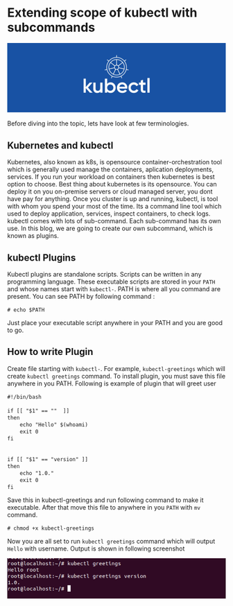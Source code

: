 # Extending scope of kubectl with subcommands

![kubectl](https://raw.githubusercontent.com/rahulwaykos/kubernetes/master/kubectl.png)

Before diving into the topic, lets have look at few terminologies.

## Kubernetes and kubectl
Kubernetes, also known as k8s, is opensource container-orchestration tool which is generally used manage the containers,
aplication deployments, services. If you run your workload on containers then kubernetes is best option to choose. Best thing about 
kubernetes is its opensource. You can deploy it on you on-premise servers or cloud managed server, you dont have pay for anything.
Once you cluster is up and running, kubectl, is tool with whom you spend your most of the time. Its a command line tool which used to deploy 
application, services, inspect containers, to check logs. kubectl comes with lots of sub-command. Each sub-command has its own use. In this blog,
we are going to create our own subcommand, which is known as plugins.

## kubectl Plugins
Kubectl plugins are standalone scripts. Scripts can be written in any programming language. These executable scripts are stored in your `PATH` and whose names start with `kubectl-`. PATH is where all you command are present. You can see PATH by
following command :
```
# echo $PATH
```
Just place your executable script anywhere in your PATH and you are good to go.

## How to write Plugin
Create file starting with `kubectl-`. For example, `kubectl-greetings` which will create `kubectl greetings` command. To install plugin, you must
save this file anywhere in you PATH. Following is example of plugin that will greet user

```
#!/bin/bash

if [[ "$1" == ""  ]]
then
    echo "Hello" $(whoami)
    exit 0
fi


if [[ "$1" == "version" ]]
then
    echo "1.0."
    exit 0
fi

```
Save this in kubectl-greetings and run following command to make it executable. After that move this file to anywhere in you `PATH` with `mv` command.
```
# chmod +x kubectl-greetings
```
Now you are all set to run `kubectl greetings` command which will output `Hello` with username. Output is shown in following screenshot

![kubectl-greetings](https://raw.githubusercontent.com/rahulwaykos/kubernetes/master/kubectl-greetings.png)










